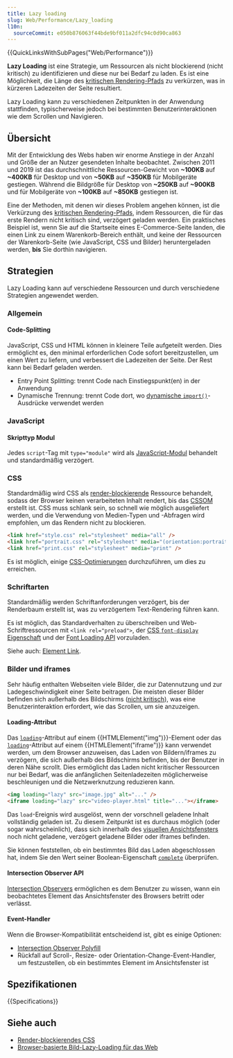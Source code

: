 ```yaml
---
title: Lazy loading
slug: Web/Performance/Lazy_loading
l10n:
  sourceCommit: e050b876063f44bde9bf011a2dfc94c0d90ca863
---
```


{{QuickLinksWithSubPages("Web/Performance")}}

**Lazy Loading** ist eine Strategie, um Ressourcen als nicht blockierend (nicht kritisch) zu identifizieren und diese nur bei Bedarf zu laden. Es ist eine Möglichkeit, die Länge des [kritischen Rendering-Pfads](/de/docs/Web/Performance/Critical_rendering_path) zu verkürzen, was in kürzeren Ladezeiten der Seite resultiert.

Lazy Loading kann zu verschiedenen Zeitpunkten in der Anwendung stattfinden, typischerweise jedoch bei bestimmten Benutzerinteraktionen wie dem Scrollen und Navigieren.

## Übersicht

Mit der Entwicklung des Webs haben wir enorme Anstiege in der Anzahl und Größe der an Nutzer gesendeten Inhalte beobachtet. Zwischen 2011 und 2019 ist das durchschnittliche Ressourcen-Gewicht von **\~100KB** auf **\~400KB** für Desktop und von **\~50KB** auf **\~350KB** für Mobilgeräte gestiegen. Während die Bildgröße für Desktop von **\~250KB** auf **\~900KB** und für Mobilgeräte von **\~100KB** auf **\~850KB** gestiegen ist.

Eine der Methoden, mit denen wir dieses Problem angehen können, ist die Verkürzung des [kritischen Rendering-Pfads](/de/docs/Web/Performance/Critical_rendering_path), indem Ressourcen, die für das erste Rendern nicht kritisch sind, verzögert geladen werden. Ein praktisches Beispiel ist, wenn Sie auf die Startseite eines E-Commerce-Seite landen, die einen Link zu einem Warenkorb-Bereich enthält, und keine der Ressourcen der Warenkorb-Seite (wie JavaScript, CSS und Bilder) heruntergeladen werden, **bis** Sie dorthin navigieren.

## Strategien

Lazy Loading kann auf verschiedene Ressourcen und durch verschiedene Strategien angewendet werden.

### Allgemein

#### Code-Splitting

JavaScript, CSS und HTML können in kleinere Teile aufgeteilt werden. Dies ermöglicht es, den minimal erforderlichen Code sofort bereitzustellen, um einen Wert zu liefern, und verbessert die Ladezeiten der Seite. Der Rest kann bei Bedarf geladen werden.

- Entry Point Splitting: trennt Code nach Einstiegspunkt(en) in der Anwendung
- Dynamische Trennung: trennt Code dort, wo [dynamische `import()`](/de/docs/Web/JavaScript/Reference/Operators/import)-Ausdrücke verwendet werden

### JavaScript

#### Skripttyp Modul

Jedes `script`-Tag mit `type="module"` wird als [JavaScript-Modul](/de/docs/Web/JavaScript/Guide/Modules) behandelt und standardmäßig verzögert.

### CSS

Standardmäßig wird CSS als [render-blockierende](/de/docs/Web/Performance/Critical_rendering_path) Ressource behandelt, sodass der Browser keinen verarbeiteten Inhalt rendert, bis das [CSSOM](/de/docs/Web/API/CSS_Object_Model) erstellt ist. CSS muss schlank sein, so schnell wie möglich ausgeliefert werden, und die Verwendung von Medien-Typen und -Abfragen wird empfohlen, um das Rendern nicht zu blockieren.

```html
<link href="style.css" rel="stylesheet" media="all" />
<link href="portrait.css" rel="stylesheet" media="(orientation:portrait)" />
<link href="print.css" rel="stylesheet" media="print" />
```

Es ist möglich, einige [CSS-Optimierungen](/de/docs/Learn/Performance/CSS) durchzuführen, um dies zu erreichen.

### Schriftarten

Standardmäßig werden Schriftanforderungen verzögert, bis der Renderbaum erstellt ist, was zu verzögertem Text-Rendering führen kann.

Es ist möglich, das Standardverhalten zu überschreiben und Web-Schriftressourcen mit `<link rel="preload">`, der [CSS `font-display` Eigenschaft](/de/docs/Web/CSS/@font-face/font-display) und der [Font Loading API](/de/docs/Web/API/CSS_Font_Loading_API) vorzuladen.

Siehe auch: [Element Link](/de/docs/Web/HTML/Element/link).

### Bilder und iframes

Sehr häufig enthalten Webseiten viele Bilder, die zur Datennutzung und zur Ladegeschwindigkeit einer Seite beitragen. Die meisten dieser Bilder befinden sich außerhalb des Bildschirms ([nicht kritisch](/de/docs/Web/Performance/Critical_rendering_path)), was eine Benutzerinteraktion erfordert, wie das Scrollen, um sie anzuzeigen.

#### Loading-Attribut

Das [`loading`](/de/docs/Web/HTML/Element/img#loading)-Attribut auf einem {{HTMLElement("img")}}-Element oder das [`loading`](/de/docs/Web/HTML/Element/iframe#loading)-Attribut auf einem {{HTMLElement("iframe")}} kann verwendet werden, um dem Browser anzuweisen, das Laden von Bildern/iframes zu verzögern, die sich außerhalb des Bildschirms befinden, bis der Benutzer in deren Nähe scrollt. Dies ermöglicht das Laden nicht kritischer Ressourcen nur bei Bedarf, was die anfänglichen Seitenladezeiten möglicherweise beschleunigen und die Netzwerknutzung reduzieren kann.

```html
<img loading="lazy" src="image.jpg" alt="..." />
<iframe loading="lazy" src="video-player.html" title="..."></iframe>
```

Das `load`-Ereignis wird ausgelöst, wenn der vorschnell geladene Inhalt vollständig geladen ist. Zu diesem Zeitpunkt ist es durchaus möglich (oder sogar wahrscheinlich), dass sich innerhalb des [visuellen Ansichtsfensters](/de/docs/Glossary/visual_viewport) noch nicht geladene, verzögert geladene Bilder oder iframes befinden.

Sie können feststellen, ob ein bestimmtes Bild das Laden abgeschlossen hat, indem Sie den Wert seiner Boolean-Eigenschaft [`complete`](/de/docs/Web/API/HTMLImageElement/complete) überprüfen.

#### Intersection Observer API

[Intersection Observers](/de/docs/Web/API/IntersectionObserver) ermöglichen es dem Benutzer zu wissen, wann ein beobachtetes Element das Ansichtsfenster des Browsers betritt oder verlässt.

#### Event-Handler

Wenn die Browser-Kompatibilität entscheidend ist, gibt es einige Optionen:

- [Intersection Observer Polyfill](https://github.com/w3c/IntersectionObserver)
- Rückfall auf Scroll-, Resize- oder Orientation-Change-Event-Handler, um festzustellen, ob ein bestimmtes Element im Ansichtsfenster ist

## Spezifikationen

{{Specifications}}

## Siehe auch

- [Render-blockierendes CSS](https://web.dev/articles/critical-rendering-path/render-blocking-css)
- [Browser-basierte Bild-Lazy-Loading für das Web](https://web.dev/articles/browser-level-image-lazy-loading)
